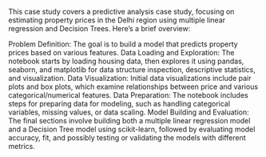 This case study covers a predictive analysis case study, focusing on estimating property prices in the Delhi region using multiple linear regression and Decision Trees. Here’s a brief overview:

Problem Definition: The goal is to build a model that predicts property prices based on various features. Data Loading and Exploration: The notebook starts by loading housing data, then explores it using pandas, seaborn, and matplotlib for data structure inspection, descriptive statistics, and visualization. Data Visualization: Initial data visualizations include pair plots and box plots, which examine relationships between price and various categorical/numerical features. Data Preparation: The notebook includes steps for preparing data for modeling, such as handling categorical variables, missing values, or data scaling. Model Building and Evaluation: The final sections involve building both a multiple linear regression model and a Decision Tree model using scikit-learn, followed by evaluating model accuracy, fit, and possibly testing or validating the models with different metrics.
